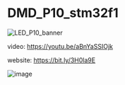 # DMD_P10_stm32f1

![LED_P10_banner](https://user-images.githubusercontent.com/33749805/154473571-a4f6a8ee-9286-4e05-bf4b-0ff4e70f243c.png)


video:
https://youtu.be/aBnYaSSIOjk



website:
https://bit.ly/3H0la9E

![image](https://user-images.githubusercontent.com/33749805/154473838-76a2b57a-3f7b-4d77-aa13-e5e043a291e9.png)
